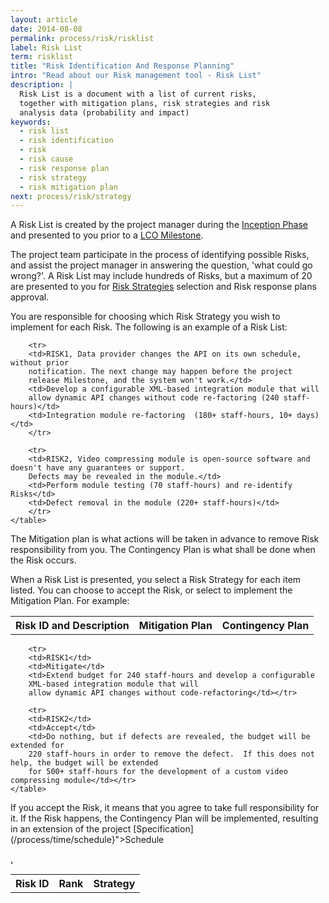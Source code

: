 ```yaml
---
layout: article
date: 2014-08-08
permalink: process/risk/risklist
label: Risk List
term: risklist
title: "Risk Identification And Response Planning"
intro: "Read about our Risk management tool - Risk List"
description: |
  Risk List is a document with a list of current risks,
  together with mitigation plans, risk strategies and risk
  analysis data (probability and impact)
keywords:
  - risk list
  - risk identification
  - risk
  - risk cause
  - risk response plan
  - risk strategy
  - risk mitigation plan
next: process/risk/strategy
---
```


A Risk List is created by the project manager during the [Inception Phase](/process/time/inception) 
and presented to you prior to a [LCO Milestone](/process/time/lco).

The project team participate in the process of identifying possible Risks, and assist the project 
manager in answering the question, 'what could go wrong?'. A Risk List may include hundreds of 
Risks, but a maximum of 20 are presented to you for [Risk Strategies](/process/risk/strategy) 
selection and Risk response plans approval.

You are responsible for choosing which Risk Strategy you wish to implement for each Risk. The 
following is an example of a Risk List:

<table>
        <tr>
            <th>Risk ID and Description</th>
            <th>Mitigation Plan</th>
            <th>Contingency Plan</th>
        </tr>

        <tr>
        <td>RISK1, Data provider changes the API on its own schedule, without prior
        notification. The next change may happen before the project
        release Milestone, and the system won't work.</td>
        <td>Develop a configurable XML-based integration module that will
        allow dynamic API changes without code re-factoring (240 staff-hours)</td>
        <td>Integration module re-factoring  (180+ staff-hours, 10+ days)</td>
        </tr>

        <tr>
        <td>RISK2, Video compressing module is open-source software and doesn't have any guarantees or support.
        Defects may be revealed in the module.</td>
        <td>Perform module testing (70 staff-hours) and re-identify Risks</td>
        <td>Defect removal in the module (220+ staff-hours)</td>
        </tr>
    </table>

The Mitigation plan is what actions will be taken in advance to remove Risk responsibility from you. 
The Contingency Plan is what shall be done when the Risk occurs.

When a Risk List is presented, you select a Risk Strategy for each item listed. You can choose to 
accept the Risk, or select to implement the Mitigation Plan. For example:

<table>
        <tr>
            <th>Risk ID</th>
            <th>Rank</th>
            <th>Strategy</th>
        </tr>

        <tr>
        <td>RISK1</td>
        <td>Mitigate</td>
        <td>Extend budget for 240 staff-hours and develop a configurable
        XML-based integration module that will
        allow dynamic API changes without code-refactoring</td></tr>

        <tr>
        <td>RISK2</td>
        <td>Accept</td>
        <td>Do nothing, but if defects are revealed, the budget will be extended for
        220 staff-hours in order to remove the defect.  If this does not help, the budget will be extended
        for 500+ staff-hours for the development of a custom video compressing module</td></tr>
    </table>

If you accept the Risk, it means that you agree to take full responsibility for it. If the Risk 
happens, the Contingency Plan will be implemented, resulting in an extension of the project [Specification](/process/time/schedule}">Schedule

<a href="${url:process/scope/specification),     and [Budget](/process/cost/budget).     In the example above, the customer has chosen to accept RISK2.  As a result, the customer may have to pay     for an additional 220 hours in the event that the Risk takes place, as detailed in the Contingency Plan.     "/>

,

